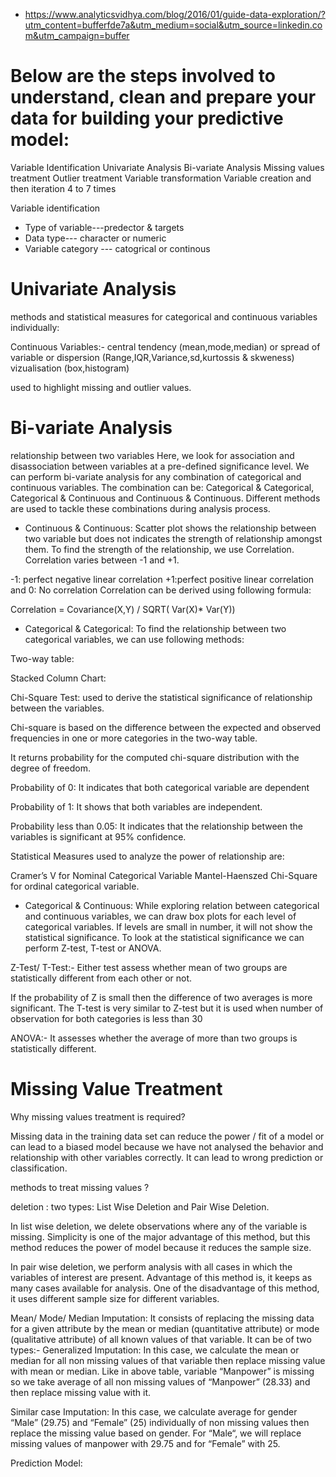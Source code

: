 * https://www.analyticsvidhya.com/blog/2016/01/guide-data-exploration/?utm_content=bufferfde7a&utm_medium=social&utm_source=linkedin.com&utm_campaign=buffer

# Below are the steps involved to understand, clean and prepare your data for building your predictive model:

Variable Identification
Univariate Analysis
Bi-variate Analysis
Missing values treatment
Outlier treatment
Variable transformation
Variable creation
 and then iteration 4 to 7 times
 
 Variable identification 
 
 * Type of variable---predector & targets 
 * Data type--- character or numeric           
 * Variable category --- catogrical or continous 
 
# Univariate Analysis

methods and statistical measures for categorical and continuous variables individually:
 
Continuous Variables:- central tendency (mean,mode,median) or spread  of variable or dispersion (Range,IQR,Variance,sd,kurtossis & skweness) vizualisation (box,histogram)

 used to highlight missing and outlier values.
 
 # Bi-variate Analysis
 
 relationship between two variables
Here, we look for association and disassociation between variables at a pre-defined significance level. We can perform bi-variate analysis for any combination of categorical and continuous variables. The combination can be: Categorical & Categorical, Categorical & Continuous and Continuous & Continuous. Different methods are used to tackle these combinations during analysis process.
* Continuous & Continuous: 
Scatter plot shows the relationship between two variable but does not indicates the strength of relationship amongst them. To find the strength of the relationship, we use Correlation. Correlation varies between -1 and +1.

-1: perfect negative linear correlation
+1:perfect positive linear correlation and 
0: No correlation
Correlation can be derived using following formula:

Correlation = Covariance(X,Y) / SQRT( Var(X)* Var(Y))

* Categorical & Categorical:
To find the relationship between two categorical variables, we can use following methods:

Two-way table: 

Stacked Column Chart:

Chi-Square Test: used to derive the statistical significance of relationship between the variables. 

Chi-square is based on the difference between the expected and observed frequencies in one or more categories in the two-way table.

It returns probability for the computed chi-square distribution with the degree of freedom.

Probability of 0: It indicates that both categorical variable are dependent

Probability of 1: It shows that both variables are independent.

Probability less than 0.05: It indicates that the relationship between the variables is significant at 95% confidence. 

Statistical Measures used to analyze the power of relationship are:

Cramer’s V for Nominal Categorical Variable
Mantel-Haenszed Chi-Square for ordinal categorical variable.

* Categorical & Continuous:
While exploring relation between categorical and continuous variables, we can draw box plots for each level of categorical variables. If levels are small in number, it will not show the statistical significance. To look at the statistical significance we can perform Z-test, T-test or ANOVA.

Z-Test/ T-Test:- Either test assess whether mean of two groups are statistically different from each other or not.

If the probability of Z is small then the difference of two averages is more significant. The T-test is very similar to Z-test but it is used when number of observation for both categories is less than 30

ANOVA:- It assesses whether the average of more than two groups is statistically different.

# Missing Value Treatment

Why missing values treatment is required?

Missing data in the training data set can reduce the power / fit of a model or can lead to a biased model because we have not analysed the behavior and relationship with other variables correctly. It can lead to wrong prediction or classification.

methods to treat missing values ?

deletion :  two types: List Wise Deletion and Pair Wise Deletion.

In list wise deletion, we delete observations where any of the variable is missing. Simplicity is one of the major advantage of this method, but this method reduces the power of model because it reduces the sample size.

In pair wise deletion, we perform analysis with all cases in which the variables of interest are present. Advantage of this method is, it keeps as many cases available for analysis. One of the disadvantage of this method, it uses different sample size for different variables.

Mean/ Mode/ Median Imputation: 
It consists of replacing the missing data for a given attribute by the mean or median (quantitative attribute) or mode (qualitative attribute) of all known values of that variable. It can be of two types:-
Generalized Imputation: In this case, we calculate the mean or median for all non missing values of that variable then replace missing value with mean or median. Like in above table, variable “Manpower” is missing so we take average of all non missing values of “Manpower”  (28.33) and then replace missing value with it.

Similar case Imputation: In this case, we calculate average for gender “Male” (29.75) and “Female” (25) individually of non missing values then replace the missing value based on gender. For “Male“, we will replace missing values of manpower with 29.75 and for “Female” with 25.

Prediction Model:



